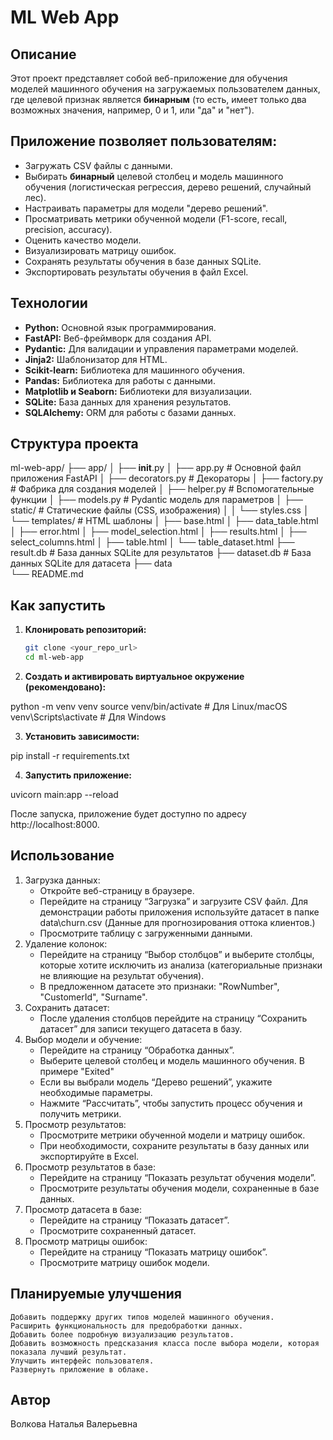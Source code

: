 # ML Web App

## Описание

Этот проект представляет собой веб-приложение для обучения моделей машинного обучения на загружаемых пользователем данных, 
где целевой признак является **бинарным** (то есть, имеет только два возможных значения, например, 0 и 1, или "да" и "нет"). 

## Приложение позволяет пользователям:

- Загружать CSV файлы с данными.
- Выбирать **бинарный** целевой столбец и модель машинного обучения (логистическая регрессия, дерево решений, случайный лес).
- Настраивать параметры для модели "дерево решений".
- Просматривать метрики обученной модели (F1-score, recall, precision, accuracy).
- Оценить качество модели.
- Визуализировать матрицу ошибок.
- Сохранять результаты обучения в базе данных SQLite.
- Экспортировать результаты обучения в файл Excel.

## Технологии

- **Python:** Основной язык программирования.
- **FastAPI:** Веб-фреймворк для создания API.
- **Pydantic:** Для валидации и управления параметрами моделей.
- **Jinja2:** Шаблонизатор для HTML.
- **Scikit-learn:** Библиотека для машинного обучения.
- **Pandas:** Библиотека для работы с данными.
- **Matplotlib и Seaborn:** Библиотеки для визуализации.
- **SQLite:** База данных для хранения результатов.
- **SQLAlchemy:** ORM для работы с базами данных.

## Структура проекта

ml-web-app/
├── app/
│   ├── __init__.py
│   ├── app.py           # Основной файл приложения FastAPI
│   ├── decorators.py    # Декораторы
│   ├── factory.py       # Фабрика для создания моделей
│   ├── helper.py        # Вспомогательные функции
│   ├── models.py        # Pydantic модель для параметров
│   ├── static/          # Статические файлы (CSS, изображения)
│   │   └── styles.css
│   └── templates/       # HTML шаблоны
│       ├── base.html
│       ├── data_table.html
│       ├── error.html
│       ├── model_selection.html
│       ├── results.html
│       ├── select_columns.html
│       ├── table.html
│       └── table_dataset.html
├── result.db            # База данных SQLite для результатов
├── dataset.db           # База данных SQLite для датасета
├── data                    
└── README.md


## Как запустить

1. **Клонировать репозиторий:**

   ```bash
   git clone <your_repo_url>
   cd ml-web-app

2. **Создать и активировать виртуальное окружение (рекомендовано):**

python -m venv venv
source venv/bin/activate  # Для Linux/macOS
venv\Scripts\activate  # Для Windows

3. **Установить зависимости:**

pip install -r requirements.txt

4. **Запустить приложение:**

uvicorn main:app --reload

После запуска, приложение будет доступно по адресу http://localhost:8000.

## Использование

1. Загрузка данных:
    - Откройте веб-страницу в браузере.
    - Перейдите на страницу “Загрузка” и загрузите CSV файл. Для демонстрации работы приложения используйте датасет в папке data\churn.csv (Данные для прогнозирования оттока клиентов.)
    - Просмотрите таблицу с загруженными данными.
2. Удаление колонок:
    - Перейдите на страницу “Выбор столбцов” и выберите столбцы, которые хотите исключить из анализа (категориальные признаки не влияющие на результат обучения).
    - В предложенном датасете это признаки: "RowNumber", "CustomerId", "Surname". 
3. Сохранить датасет:
    - После удаления столбцов перейдите на страницу “Сохранить датасет” для записи текущего датасета в базу.
4. Выбор модели и обучение:
    - Перейдите на страницу “Обработка данных”.
    - Выберите целевой столбец  и модель машинного обучения. В примере "Exited"
    - Если вы выбрали модель “Дерево решений”, укажите необходимые параметры.
    - Нажмите “Рассчитать”, чтобы запустить процесс обучения и получить метрики.
5. Просмотр результатов:
    - Просмотрите метрики обученной модели и матрицу ошибок.
    - При необходимости, сохраните результаты в базу данных или экспортируйте в Excel.
6. Просмотр результатов в базе:
    - Перейдите на страницу “Показать результат обучения модели”.
    - Просмотрите результаты обучения модели, сохраненные в базе данных.
7. Просмотр датасета в базе:
    - Перейдите на страницу “Показать датасет”.
    - Просмотрите сохраненный датасет.
8. Просмотр матрицы ошибок:
    - Перейдите на страницу “Показать матрицу ошибок”.
    - Просмотрите матрицу ошибок модели.

## Планируемые улучшения

    Добавить поддержку других типов моделей машинного обучения.
    Расширить функциональность для предобработки данных.
    Добавить более подробную визуализацию результатов.
    Добавить возможность предсказания класса после выбора модели, которая показала лучший результат.
    Улучшить интерфейс пользователя.
    Развернуть приложение в облаке.

## Автор
Волкова Наталья Валерьевна